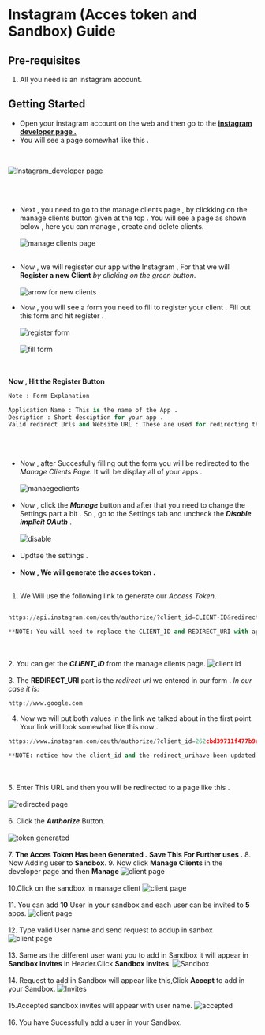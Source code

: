 # Instagram (Acces token and Sandbox)  Guide

## Pre-requisites
1. All you need is an instagram account.

## Getting Started 
* Open your instagram account on the web and then go to the [__instagram developer page .__](https://www.instagram.com/developer/)
* You will see a page somewhat like this . 
<br>

![Instagram_developer page](screenshots/insta_developerhome.PNG)


<br><br>
* Next , you need to go to the manage clients page , by clickking on the manage clients button given at the top . You will see a page as shown below , here you can manage , create and delete clients.
<br><br>
 ![manage clients page](screenshots/manageclients.PNG)
 <br><br>
 
* Now , we will regisster our app withe Instagram , For that we will __Register a new Client__ *by clicking on the green button*.
 <br><br>
 ![arrow for new clients](screenshots/manageclients2.png)

 * Now , you will see a form you need to fill to register your client . Fill out this form and hit register .
  <br><br>
 ![register form](screenshots/clientform.PNG)
 <br><br>
 ![fill form ](screenshots/fillform2.PNG)
 
 <br><br>__Now , Hit the Register Button__
 
```python
Note : Form Explanation

Application Name : This is the name of the App . 
Desription : Short desciption for your app . 
Valid redirect Urls and Website URL : These are used for redirecting the page when creating the Acces token .

```
<br><br>

* Now , after Succesfully filling out the form you will be redirected to the *Manage Clients Page.* It will be display all of your apps .
 <br><br>
 ![manaegeclients](screenshots/manageclientspage.PNG)
 <br><br>
 * Now , click the __*Manage*__ button and after that you need to change the Settings part a bit . So , go to the Settings tab and uncheck the __*Disable implicit OAuth*__ .
 <br><br>
 ![disable ](screenshots/settings.PNG)
 <br><br>
 * Updtae the settings .
 <br> <br>
 * __Now , We will generate the acces token .__
<br><br>
 1.   We Will use the following link to generate our *Access Token*.
 ```python

https://api.instagram.com/oauth/authorize/?client_id=CLIENT-ID&redirect_uri=REDIRECT-URI&response_type=token&scope=basic+public_content+likes+comments

**NOTE: You will need to replace the CLIENT_ID and REDIRECT_URI with appropriate values.
```
<br><br>
2. You can get the **_CLIENT_ID_** from the manage clients page.
![client id ](screenshots/clientid.PNG)
<br><br>
3. The __REDIRECT_URI__ part is the *redirect url* we entered in our form . 
*In our case it is:*
 ```python
http://www.google.com
```

4. Now we will put both values in the link we talked about in the first point. Your link will look somewhat like this now .
```python
https://www.instagram.com/oauth/authorize/?client_id=262cbd39711f477b9a3d9d80580ee1d1&redirect_uri=http://www.google.com&response_type=token&scope=basic+public_content+likes+comments

**NOTE: notice how the client_id and the redirect_urihave been updated
```
<br><br>
5. Enter This URL and then you will be redirected to a page like this .<br><br> 
![redirected page](screenshots/access.PNG)
<br><br>
6. Click the __*Authorize*__ Button. 
<br><br>
![token generated](screenshots/token1.PNG)
 <br><br>
 7. __The Acces Token Has been Generated .__
 __Save This For Further uses .__
 8. Now Adding user to **Sandbox**.
 9. Now click **Manage Clients** in the developer page and then **Manage**
 ![client page ](screenshots/sand0.PNG)
 <br><br>
 10.Click on the sandbox in manage client
 ![client page ](screenshots/sandbox.PNG)
 <br><br>
 11. You can add **10** User in your sandbox and each user can be invited to **5** apps.
  ![client page ](screenshots/sand2.PNG)
 <br><br>
 12. Type valid User name and send request to addup in sanbox
  ![client page ](screenshots/sn.PNG)
 <br><br>
 13. Same as the different user want you to add in Sandbox it will appear in **Sandbox invites** in Header.Click **Sandbox Invites**.
 ![Sandbox](screenshots/sand1.PNG)
<br><br>
 14. Request to add in Sandbox will appear like this,Click **Accept** to  add in your Sandbox.
 ![Invites](screenshots/san.PNG)
 <br><br>
 15.Accepted sandbox invites will appear with user name.
 ![accepted](screenshots/sa.PNG)
 <br><br>
 16. You have Sucessfully add a user in your Sandbox. 